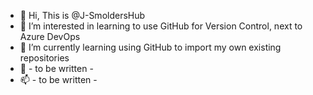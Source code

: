 - 👋 Hi, This is @J-SmoldersHub
- 👀 I’m interested in learning to use GitHub for Version Control, next to Azure DevOps
- 🌱 I’m currently learning using GitHub to import my own existing repositories
- 💞️ - to be written -
- 📫 - to be written - 

<!---
J-SmoldersHub/J-SmoldersHub is a ✨ special ✨ repository because its `README.md` (this file) appears on your GitHub profile.
You can click the Preview link to take a look at your changes.
--->
